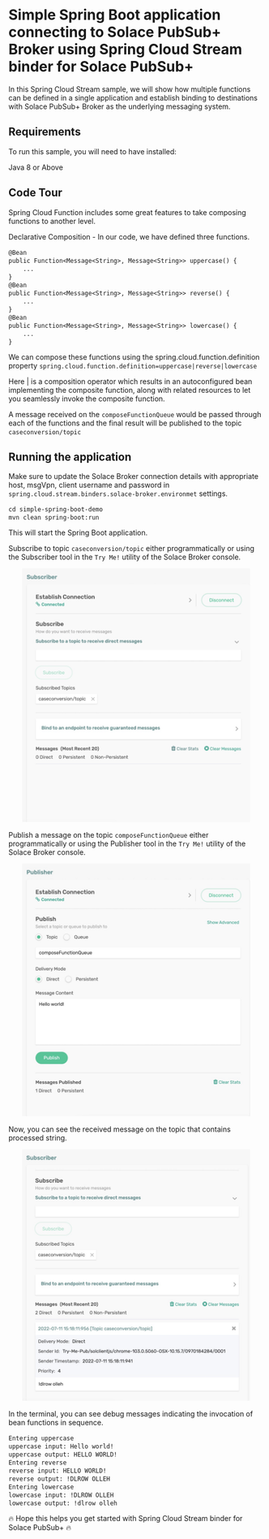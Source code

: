 # Simple Spring Boot application connecting to Solace PubSub+ Broker using Spring Cloud Stream binder for Solace PubSub+ 

In this Spring Cloud Stream sample, we will show how multiple functions can be defined in a single application and establish binding to destinations with Solace PubSub+ Broker as the underlying messaging system.

## Requirements

To run this sample, you will need to have installed:

Java 8 or Above

## Code Tour

Spring Cloud Function includes some great features to take composing functions to another level.

Declarative Composition - In our code, we have defined three functions.
```
@Bean
public Function<Message<String>, Message<String>> uppercase() {
    ...
}
@Bean
public Function<Message<String>, Message<String>> reverse() {
    ...
}
@Bean
public Function<Message<String>, Message<String>> lowercase() {
    ...
}
```
We can compose these functions using the spring.cloud.function.definition property `spring.cloud.function.definition=uppercase|reverse|lowercase`

Here | is a composition operator which results in an autoconfigured bean implementing the composite function, along with related resources to let you seamlessly invoke the composite function.

A message received on the `composeFunctionQueue` would be passed through each of the functions and the final result will be published to the topic `caseconversion/topic`



## Running the application

Make sure to update the Solace Broker connection details with appropriate host, msgVpn, client username and password in `spring.cloud.stream.binders.solace-broker.environmet` settings.

```
cd simple-spring-boot-demo
mvn clean spring-boot:run
```
This will start the Spring Boot application.

Subscribe to topic `caseconversion/topic` either programmatically or using the Subscriber tool in the `Try Me!` utility of the Solace Broker console.

<p align="center"><img width="450" alt="auth" src="images/tryme-subscriber-1.jpg"></p>

Publish a message on the topic `composeFunctionQueue` either programmatically or using the Publisher tool in the `Try Me!` utility of the Solace Broker console.

<p align="center"><img width="450" alt="auth" src="images/tryme-publisher.jpg"></p>

Now, you can see the received message on the topic that contains processed string.

<p align="center"><img width="450" alt="auth" src="images/tryme-subscriber-2.jpg"></p>


In the terminal, you can see debug messages indicating the invocation of bean functions in sequence.
```
Entering uppercase
uppercase input: Hello world!
uppercase output: HELLO WORLD!
Entering reverse
reverse input: HELLO WORLD!
reverse output: !DLROW OLLEH
Entering lowercase
lowercase input: !DLROW OLLEH
lowercase output: !dlrow olleh
```

🔥 Hope this helps you get started with Spring Cloud Stream binder for Solace PubSub+ 🔥